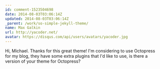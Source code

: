 ```yaml
---
id: comment-1523504698
date: 2014-08-03T03:06:14Z
updated: 2014-08-03T03:06:14Z
_parent: /work/so-simple-jekyll-theme/
name: Max Galkin
url: http://yacoder.net/
avatar: https://disqus.com/api/users/avatars/yacoder.jpg
---
```


Hi, Michael. Thanks for this great theme! I'm considering to use Octopress for
my blog, they have some extra plugins that I'd like to use, is there a version
of your theme for Octopress?
